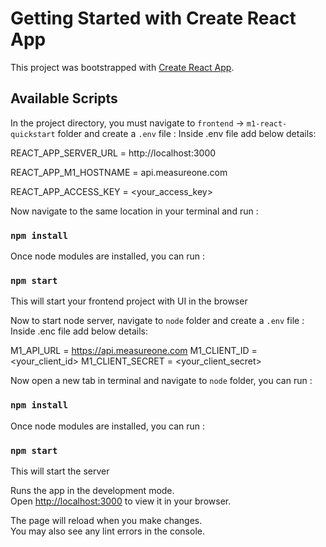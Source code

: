 # Getting Started with Create React App

This project was bootstrapped with [Create React App](https://github.com/facebook/create-react-app).

## Available Scripts

In the project directory, you must navigate to `frontend` -> `m1-react-quickstart` folder and create a `.env` file :
Inside .env file add below details:

REACT_APP_SERVER_URL = http://localhost:3000

REACT_APP_M1_HOSTNAME = api.measureone.com

REACT_APP_ACCESS_KEY = <your_access_key>

Now navigate to the same location in your terminal and run :
### `npm install`

Once node modules are installed, you can run :
### `npm start`

This will start your frontend project with UI in the browser

Now to start node server, navigate to `node` folder and create a `.env` file :
Inside .enc file add below details:

M1_API_URL = https://api.measureone.com
M1_CLIENT_ID = <your_client_id>
M1_CLIENT_SECRET = <your_client_secret>

Now open a new tab in terminal and navigate to `node` folder, you can run : 
### `npm install`

Once node modules are installed, you can run :
### `npm start`

This will start the server

Runs the app in the development mode.\
Open [http://localhost:3000](http://localhost:3001) to view it in your browser.

The page will reload when you make changes.\
You may also see any lint errors in the console.



